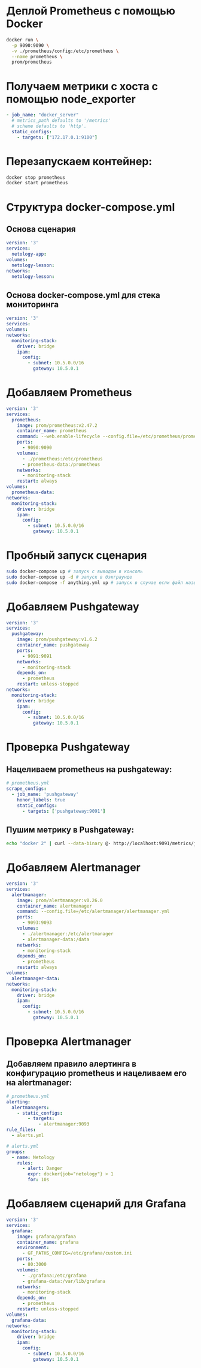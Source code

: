 # Деплой Prometheus с помощью Docker

```sh
docker run \
  -p 9090:9090 \
  -v ./prometheus/config:/etc/prometheus \
  --name prometheus \
  prom/prometheus
```

# Получаем метрики с хоста c помощью node_exporter

```yaml
- job_name: "docker_server"
  # metrics_path defaults to '/metrics'
  # scheme defaults to 'http'.
  static_configs:
    - targets: ["172.17.0.1:9100"]
```

# Перезапускаем контейнер:
```sh
docker stop prometheus
docker start prometheus
```

# Структура docker-compose.yml

## Основа сценария
```yaml
version: '3'
services:
  netology-app:
volumes:
  netology-lesson:
networks:
  netology-lesson:
```

## Основа docker-compose.yml для стека мониторинга
```yaml
version: '3'
services:
volumes:
networks:
  monitoring-stack:
    driver: bridge
    ipam:
      config:
        - subnet: 10.5.0.0/16
          gateway: 10.5.0.1
```

# Добавляем Prometheus

<!--
Мы используем образ prom/prometheus с версией v2.47.2
Контейнер будет называться prometheus
Во время обращения на IP-адрес Docker сервера на порт 9090 он будет прокинут внутрь контейнера Prometheus на порт 9090
Локальная директория на Docker сервере ./prometheus прокидывается в контейнер prometheus в папку /etc/prometheus
Создан Volume для сохранения данных директории /prometheus контейнера
Контейнер использует сеть monitoring-stack
Также контейнер запускается с параметром постоянного перезапуска в случае падения
-->

```yaml
version: '3'
services:
  prometheus:
    image: prom/prometheus:v2.47.2
    container_name: prometheus
    command: --web.enable-lifecycle --config.file=/etc/prometheus/prometheus.yml
    ports:
      - 9090:9090
    volumes:
      - ./prometheus:/etc/prometheus
      - prometheus-data:/prometheus
    networks:
      - monitoring-stack
    restart: always
volumes:
  prometheus-data:
networks:
  monitoring-stack:
    driver: bridge
    ipam:
      config:
        - subnet: 10.5.0.0/16
          gateway: 10.5.0.1
```

# Пробный запуск сценария
```sh
sudo docker-compose up # запуск с выводом в консоль
sudo docker-compose up -d # запуск в бэкграунде
sudo docker-compose -f anything.yml up # запуск в случае если файл называется нетипично
```

# Добавляем Pushgateway

<!--
Мы используем образ prom/pushgateway с тегом (версией) v1.6.2
Контейнер будет называться pushgateway
Во время обращения на IP-адрес Docker сервера на порт 9091 он будет прокинут внутрь контейнера pushgateway на порт 9091
Контейнер использует сеть monitoring-stack
Приложение будет запущено только после запуска prometheus
Также контейнер будет перезапускаться в случае падения, если только он не был остановлен намеренно
-->

```yaml
version: '3'
services:
  pushgateway:
    image: prom/pushgateway:v1.6.2
    container_name: pushgateway
    ports:
      - 9091:9091
    networks:
      - monitoring-stack
    depends_on:
      - prometheus
    restart: unless-stopped
networks:
  monitoring-stack:
    driver: bridge
    ipam:
      config:
        - subnet: 10.5.0.0/16
          gateway: 10.5.0.1
```

# Проверка Pushgateway
## Нацеливаем prometheus на pushgateway:
```yaml
# prometheus.yml
scrape_configs:
  - job_name: 'pushgateway'
    honor_labels: true
    static_configs:
      - targets: ['pushgateway:9091']
```

## Пушим метрику в Pushgateway:
```sh
echo "docker 2" | curl --data-binary @- http://localhost:9091/metrics/job/netology
```

# Добавляем Alertmanager

<!--
Мы используем образ prom/alertmanager с конкретным тегом — версией 0.26.0
Контейнер будет называться alertmanager
Во время обращения на IP-адрес Docker сервера на порт 9093 он будет прокинут внутрь контейнера alertmanager на порт 9093
Локальная директория на Docker сервере ./alertmanager прокидывается в контейнер alertmanager в папку /etc/alertmanager
Создан Volume для сохранения данных директории /data контейнера
Контейнер использует сеть monitoring-stack
Приложение будет запущено только после запуска prometheus
Также контейнер запускается с параметром постоянного перезапуска в случае падения
-->

```yaml
version: '3'
services:
  alertmanager:
    image: prom/alertmanager:v0.26.0
    container_name: alertmanager
    command: --config.file=/etc/alertmanager/alertmanager.yml
    ports:
      - 9093:9093
    volumes:
      - ./alertmanager:/etc/alertmanager
      - alertmanager-data:/data
    networks:
      - monitoring-stack
    depends_on:
      - prometheus
    restart: always
volumes:
  alertmanager-data:
networks:
  monitoring-stack:
    driver: bridge
    ipam:
      config:
        - subnet: 10.5.0.0/16
          gateway: 10.5.0.1
```

# Проверка Alertmanager
## Добавляем правило алертинга в конфигурацию prometheus и нацеливаем его на alertmanager:
```yaml
# prometheus.yml
alerting:
  alertmanagers:
    - static_configs:
        - targets:
            - alertmanager:9093
rule_files:
  - alerts.yml
```

```yaml
# alerts.yml
groups:
  - name: Netology
    rules:
      - alert: Danger
        expr: docker{job="netology"} > 1
        for: 10s
```

# Добавляем сценарий для Grafana

<!--
Мы используем образ grafana/grafana без тега, что автоматом означает тег latest
Контейнер будет называться grafana
С помощью переменной среды, поддерживаемой контейнером, мы задаём путь до кастомной конфигурации, где прописаны логин и пароль администратора
Во время обращения на IP-адрес Docker сервера на порт 80 он будет прокинут внутрь контейнера grafana на порт 3000
Локальная директория на Docker сервере ./grafana/provisioning прокидывается в контейнер grafana в папку /etc/grafana
Создан Volume для сохранения данных директории /var/lib/grafana контейнера
Контейнер использует сеть monitoring-stack
Приложение будет запущено только после запуска prometheus
Также контейнер будет перезапускаться в случае падения, если он не был остановлен намеренно
-->

```yaml
version: '3'
services:
  grafana:
    image: grafana/grafana
    container_name: grafana
    environment:
      - GF_PATHS_CONFIG=/etc/grafana/custom.ini
    ports:
      - 80:3000
    volumes:
      - ./grafana:/etc/grafana
      - grafana-data:/var/lib/grafana
    networks:
      - monitoring-stack
    depends_on:
      - prometheus
    restart: unless-stopped
volumes:
  grafana-data:
networks:
  monitoring-stack:
    driver: bridge
    ipam:
      config:
        - subnet: 10.5.0.0/16
          gateway: 10.5.0.1
```